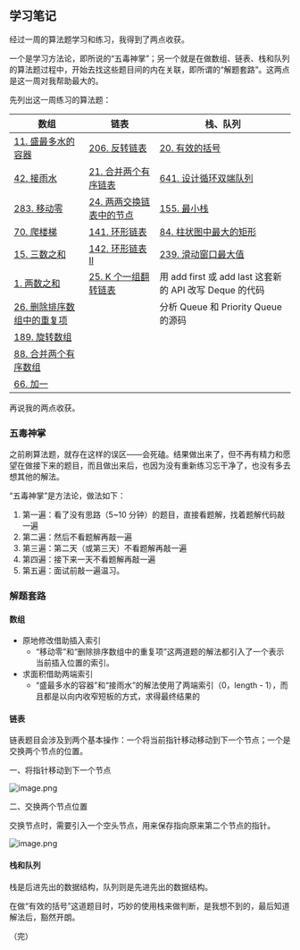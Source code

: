 ## 学习笔记

经过一周的算法题学习和练习，我得到了两点收获。

一个是学习方法论，即所说的“五毒神掌”；另一个就是在做数组、链表、栈和队列的算法题过程中，开始去找这些题目间的内在关联，即所谓的“解题套路”。这两点是这一周对我帮助最大的。

先列出这一周练习的算法题：

| **数组**                                                                                            | **链表**                                                                           | **栈、队列**                                                                               |
| --------------------------------------------------------------------------------------------------- | ---------------------------------------------------------------------------------- | ------------------------------------------------------------------------------------------ |
| [11. 盛最多水的容器](https://leetcode-cn.com/problems/container-with-most-water/)                   | [206. 反转链表](https://leetcode-cn.com/problems/reverse-linked-list/)             | [20. 有效的括号](https://leetcode-cn.com/problems/valid-parentheses/)                      |
| [42. 接雨水](https://leetcode-cn.com/problems/trapping-rain-water/)                                 | [21. 合并两个有序链表](https://leetcode-cn.com/problems/merge-two-sorted-lists/)   | [641. 设计循环双端队列](https://leetcode-cn.com/problems/design-circular-deque/)           |
| [283. 移动零](https://leetcode-cn.com/problems/move-zeroes/)                                        | [24. 两两交换链表中的节点](https://leetcode-cn.com/problems/swap-nodes-in-pairs/)  | [155. 最小栈](https://leetcode-cn.com/problems/min-stack/)                                 |
| [70. 爬楼梯](https://leetcode-cn.com/problems/climbing-stairs/)                                     | [141. 环形链表](https://leetcode-cn.com/problems/linked-list-cycle/)               | [84. 柱状图中最大的矩形](https://leetcode-cn.com/problems/largest-rectangle-in-histogram/) |
| [15. 三数之和](https://leetcode-cn.com/problems/3sum/)                                              | [142. 环形链表 II](https://leetcode-cn.com/problems/linked-list-cycle-ii/)         | [239. 滑动窗口最大值](https://leetcode-cn.com/problems/sliding-window-maximum/)            |
| [1. 两数之和](https://leetcode-cn.com/problems/two-sum/)                                            | [25. K 个一组翻转链表](https://leetcode-cn.com/problems/reverse-nodes-in-k-group/) | 用 add first 或 add last 这套新的 API 改写 Deque 的代码                                    |
| [26. 删除排序数组中的重复项](https://leetcode-cn.com/problems/remove-duplicates-from-sorted-array/) |                                                                                    | 分析 Queue 和 Priority Queue 的源码                                                        |
| [189. 旋转数组](https://leetcode-cn.com/problems/rotate-array/)                                     |                                                                                    |                                                                                            |
| [88. 合并两个有序数组](https://leetcode-cn.com/problems/merge-sorted-array/)                        |                                                                                    |                                                                                            |
| [66. 加一](https://leetcode-cn.com/problems/plus-one/)                                              |                                                                                    |                                                                                            |

再说我的两点收获。

### 五毒神掌

之前刷算法题，就存在这样的误区——会死磕。结果做出来了，但不再有精力和愿望在做接下来的题目，而且做出来后，也因为没有重新练习忘干净了，也没有多去想其他的解法。

“五毒神掌”是方法论，做法如下：

1. 第一遍：看了没有思路（5~10 分钟）的题目，直接看题解，找着题解代码敲一遍
1. 第二遍：然后不看题解再敲一遍
1. 第三遍：第二天（或第三天）不看题解再敲一遍
1. 第四遍：接下来一天不看题解再敲一遍
1. 第五遍：面试前敲一遍温习。

### 解题套路

#### 数组

-   原地修改借助插入索引
    -   “移动零”和“删除排序数组中的重复项”这两道题的解法都引入了一个表示当前插入位置的索引。
-   求面积借助两端索引
    -   “盛最多水的容器”和“接雨水”的解法使用了两端索引（0，length - 1），而且都是以向内收窄短板的方式，求得最终结果的

#### 链表

链表题目会涉及到两个基本操作：一个将当前指针移动移动到下一个节点；一个是交换两个节点的位置。

一、将指针移动到下一个节点

![image.png](https://cdn.nlark.com/yuque/0/2020/png/103346/1587281410436-e5cefc56-5d82-4e41-a3b1-f56d39a457d8.png#align=left&display=inline&height=329&margin=%5Bobject%20Object%5D&name=image.png&originHeight=657&originWidth=1344&size=1078673&status=done&style=none&width=672)

二、交换两个节点位置

交换节点时，需要引入一个空头节点，用来保存指向原来第二个节点的指针。

![image.png](https://cdn.nlark.com/yuque/0/2020/png/103346/1587281064565-f5a509f9-bdb0-4013-b87e-ff3add6c7c65.png#align=left&display=inline&height=423&margin=%5Bobject%20Object%5D&name=image.png&originHeight=846&originWidth=1128&size=1407163&status=done&style=none&width=564)

#### 栈和队列

栈是后进先出的数据结构，队列则是先进先出的数据结构。

在做“有效的括号”这道题目时，巧妙的使用栈来做判断，是我想不到的，最后知道解法后，豁然开朗。

（完）
